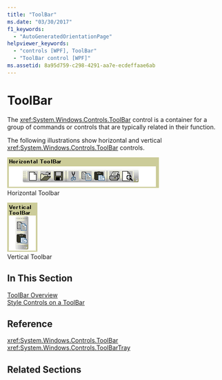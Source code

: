 ```yaml
---
title: "ToolBar"
ms.date: "03/30/2017"
f1_keywords: 
  - "AutoGeneratedOrientationPage"
helpviewer_keywords: 
  - "controls [WPF], ToolBar"
  - "ToolBar control [WPF]"
ms.assetid: 8a95d759-c298-4291-aa7e-ecdeffaae6ab
---
```

# ToolBar
The <xref:System.Windows.Controls.ToolBar> control is a container for a group of commands or controls that are typically related in their function.  
  
 The following illustrations show horizontal and vertical <xref:System.Windows.Controls.ToolBar> controls.  
  
 ![Horizontal ToolBar](media/ss-ctl-horztoolbar.GIF "SS_CTL_horztoolbar")  
Horizontal Toolbar  
  
 ![Vertical ToolBar](media/ss-ctl-verttoolbar.GIF "SS_CTL_verttoolbar")  
Vertical Toolbar  
  
## In This Section  
 [ToolBar Overview](toolbar-overview.md)  
  [Style Controls on a ToolBar](how-to-style-controls-on-a-toolbar.md)  
  
## Reference  
 <xref:System.Windows.Controls.ToolBar>  
  <xref:System.Windows.Controls.ToolBarTray>  
  
## Related Sections
